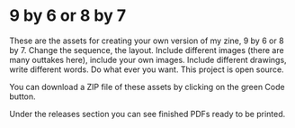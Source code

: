 # 9 by 6 or 8 by 7

These are the assets for creating your own version of my zine, 9 by 6 or 8 by 7. Change the sequence, the layout. Include different images (there are many outtakes here), include your own images. Include different drawings, write different words. Do what ever you want. This project is open source.

You can download a ZIP file of these assets by clicking on the green Code button.

Under the releases section you can see finished PDFs ready to be printed.
